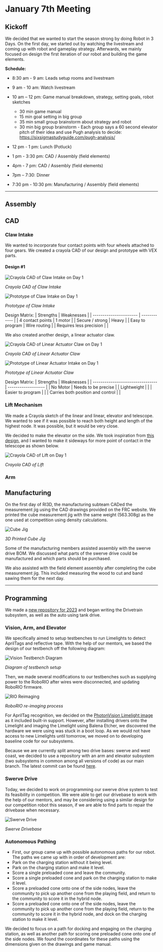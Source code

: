 # January 7th Meeting

## Kickoff

We decided that we wanted to start the season strong by doing Robot in 3 Days. On the first day, we started out by watching the livestream and coming up with robot and gameplay strategy. Afterwards, we mainly focused on design the first iteration of our robot and building the game elements.

**Schedule:**
* 8:30 am - 9 am: Leads setup rooms and livestream 

* 9 am - 10 am: Watch livestream 

* 10 am – 12 pm: Game manual breakdown, strategy, setting goals, robot sketches 
  * 30 min game manual
  * 15 min goal setting in big group
  * 35 min small group brainstorm about strategy and robot 
  * 30 min big group brainstorm - Each group says a 60 second elevator pitch of their idea and use Pugh analysis to decide: https://sixsigmastudyguide.com/pugh-analysis/  

* 12 pm - 1 pm: Lunch (Potluck) 

* 1 pm - 3:30 pm: CAD / Assembly (field elements)  

* 4pm - 7 pm: CAD / Assembly (field elements) 

* 7pm – 7:30: Dinner 

* 7:30 pm - 10:30 pm: Manufacturing / Assembly (field elements) 
---

## Assembly

## CAD

### Claw Intake

We wanted to incorporate four contact points with four wheels attached to four gears. We created a crayola CAD of our design and prototype with VEX parts.

#### Design #1

![Crayola CAD of Claw Intake on Day 1](images/Day1/cadIntakeDay1a.png)

*Crayola CAD of Claw Intake*

![Prototype of Claw Intake on Day 1](images/Day1/prototypeIntakeDay1a.png)

*Prototype of Claw Intake*

Design Matrix:
| Strengths               | Weaknesses   |
| ----------------------- | ------------ |
| 4 contact points        | 1 motor      |
| Secure / strong         | Heavy        |
| Easy to program         | Wire routing |
| Requires less precision |              |



We also created another design, a linear actuator claw.

![Crayola CAD of Linear Actuator Claw on Day 1](images/Day1/cadIntakeDay1b.png)

*Crayola CAD of Linear Actuator Claw*

![Prototype of Linear Actuator Intake on Day 1](images/Day1/prototypeIntakeDay1b.png)

*Prototype of Linear Actuator Claw*

Design Matrix:
| Strengths                         | Weaknesses          |
| --------------------------------- | ------------------- |
| No Motor                          | Needs to be precise |
| Lightweight                       |                     |
| Easier to program                 |                     |
| Carries both position and control |                     |

### Lift Mechanism

We made a Crayola sketch of the linear and linear, elevator and telescope. We wanted to see if it was possible to reach both height and length of the highest node. It was possible, but it would be very close.  

We decided to make the elevator on the side. We took inspiration from [this design](https://www.youtube.com/watch?v=Yp3l5F0qt8I), and I wanted to make it sideways for more point of contact in the telescope as shown below.
  
![Crayola CAD of Lift on Day 1](images/Day1/cadLiftDay1.png)

*Crayola CAD of Lift*

### Arm

## Manufacturing

On the first day of RI3D, the manufacturing subteam CADed the measurement jig using the CAD drawings provided on the FRC website. We printed the cube measurement jig with the same weight (563.308g) as the one used at competition using density calculations. 

![Cube Jig](images/cubeJigDay1.png)

*3D Printed Cube Jig*

Some of the manufacturing members assisted assembly with the swerve drive BOM. We discussed what parts of the swerve drive could be manufactured and which parts should be purchased. 

We also assisted with the field element assembly after completing the cube measurement jig. This included measuring the wood to cut and band sawing them for the next day. 

---

## Programming

We made a [new repository for 2023](https://lbschools-my.sharepoint.com/:v:/g/personal/201208373_lbschools_net/EaC1TMrnCDlEpV02tHjvrBQBVoQQI92frhdzuIT3KPlBxw) and began writing the Drivetrain subsystem, as well as the auto using tank drive. 

### Vision, Arm, and Elevator

We specifically aimed to setup testbenches to run Limelights to detect AprilTags and reflective tape. With the help of our mentors, we based the design of our testbench off the following diagram:
  
![Vision Testbench Diagram](images/Day1/visionTestbenchDiagram.png)

*Diagram of testbench setup* 
 
Then, we made several modifications to our testbenches such as supplying power to the RoboRIO after wires were disconnected, and updating RoboRIO firmware.

![RIO Reimaging](images/Day1/roboRIOReimaging.png)
  
*RoboRIO re-imaging process*
 
For AprilTag recognition, we decided on the [PhotonVision Limelight image](https://docs.photonvision.org/en/latest/docs/getting-started/installation/sw_install/limelight.html) as it included built-in support. However, after installing drivers onto the Limelight and imaging the Limelight using Balena Etcher, we discovered the hardware we were using was stuck in a boot loop. As we would not have access to new Limelights until tomorrow, we moved on to developing baseline code for our subsystems. 

Because we are currently split among two drive bases: swerve and west coast, we decided to use a repository with an arm and elevator subsystem (two subsystems in common among all versions of code) as our main branch. The latest commit can be found [here](https://github.com/nerdherd/ChargedUp2023/commit/387af596c2bf5fcec82245eb6617aae20f59fdf3). 
 
### Swerve Drive

Today, we decided to work on programming our swerve drive system to test its feasibility in competition. We were able to get our drivebase to work with the help of our mentors, and may be considering using a similar design for our competition robot this season, if we are able to find parts to repair the drivebase when necessary.

![Swerve Drive](images/Day1/swerve.png)

*Swerve Drivebase*
  
### Autonomous Pathing
 
* First, our group came up with possible autonomous paths for our robot. The paths we came up with in order of development are: 
* Park on the charging station without it being level. 
* Park on the charging station and make it level. 
* Score a single preloaded cone and leave the community. 
* Score a single preloaded cone and park on the charging station to make it level. 
* Score a preloaded cone onto one of the side nodes, leave the community to pick up another cone from the playing field, and return to the community to score it in the hybrid node. 
* Score a preloaded cone onto one of the side nodes, leave the community to pick up another cone from the playing field, return to the community to score it in the hybrid node, and dock on the charging station to make it level. 

We decided to focus on a path for docking and engaging on the charging station, as well as another path for scoring one preloaded cone onto one of the side nodes. We found the coordinates for these paths using the dimensions given on the drawings and game manual. 
